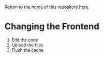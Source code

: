 Return to the home of this repository [here](../readme.md).

# Changing the Frontend
1. Edit the code
2. Upload the files
3. Flush the cache